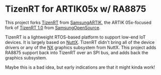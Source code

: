 # TizenRT for ARTIK05x w/ RA8875

This project forks [TizenRT](https://github.com/SamsungARTIK/TizenRT) from [SamsungARTIK](https://github.com/SamsungARTIK), the ARTIK 05x-focused fork of [TizenRT 1.0](https://github.com/Samsung/TizenRT) from [SamsungOpenSource](https://github.com/Samsung).

TizenRT is a lightweight RTOS-based platform to support low-end IoT devices. It is largely based on [NuttX](https://bitbucket.org/nuttx/nuttx). TizenRT didn't bring all of the device drivers or any of the [NX](http://www.nuttx.org/doku.php?id=documentation:nxgraphics) graphics subsystem from NuttX. This project adds RA8875 support back into TizenRT over an SPI bus, and adds back the graphics subsystem. 

Maybe this is a bad idea, but early indications are that it might kinda work!
